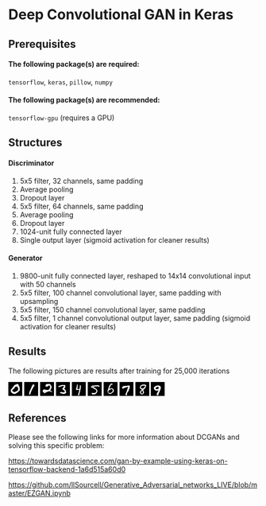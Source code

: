 # Deep Convolutional GAN in Keras
## Prerequisites
#### The following package(s) are required:
`tensorflow`, `keras`, `pillow`, `numpy`

#### The following package(s) are recommended:
`tensorflow-gpu` (requires a GPU)

## Structures
#### Discriminator
1. 5x5 filter, 32 channels, same padding
2. Average pooling
3. Dropout layer
4. 5x5 filter, 64 channels, same padding
5. Average pooling
6. Dropout layer
7. 1024-unit fully connected layer
8. Single output layer (sigmoid activation for cleaner results)

#### Generator
1. 9800-unit fully connected layer, reshaped to 14x14 convolutional input with 50 channels
2. 5x5 filter, 100 channel convolutional layer, same padding with upsampling
3. 5x5 filter, 150 channel convolutional layer, same padding
4. 5x5 filter, 1 channel convolutional output layer, same padding (sigmoid activation for cleaner results)

## Results
The following pictures are results after training for 25,000 iterations

![alt text](readme-images/0.png)
![alt text](readme-images/1.png)
![alt text](readme-images/2.png)
![alt text](readme-images/3.png)
![alt text](readme-images/4.png)
![alt text](readme-images/5.png)
![alt text](readme-images/6.png)
![alt text](readme-images/7.png)
![alt text](readme-images/8.png)
![alt text](readme-images/9.png)

## References
Please see the following links for more information about DCGANs and solving this specific problem:

https://towardsdatascience.com/gan-by-example-using-keras-on-tensorflow-backend-1a6d515a60d0

https://github.com/llSourcell/Generative_Adversarial_networks_LIVE/blob/master/EZGAN.ipynb
